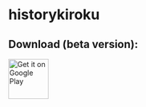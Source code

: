 # historykiroku

## Download (beta version):

[<img height=80 alt="Get it on Google Play" src="https://play.google.com/intl/en_us/badges/static/images/badges/en_badge_web_generic.png" />](https://play.google.com/store/apps/details?id=cafe.x17.historykiroku)